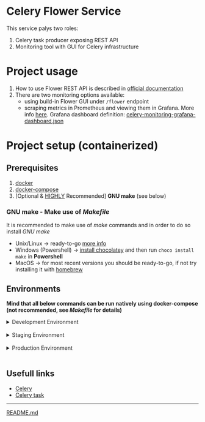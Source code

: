 # Celery Flower Service 

This service palys two roles:

1. Celery task producer exposing REST API
2. Monitoring tool with GUI for Celery infrastructure 

# Project usage

1. How to use Flower REST API is described in [official documentation](https://flower.readthedocs.io/en/latest/api.html)
2. There are two monitoring options available:
    * using build-in Flower GUI under `/flower` endpoint
    * scraping metrics in Prometheus and viewing them in Grafana. More info [here](https://flower.readthedocs.io/en/latest/prometheus-integration.html#celery-flower-prometheus-grafana-integration-guide). Grafana dashboard definition: [celery-monitoring-grafana-dashboard.json](./celery-monitoring-grafana-dashboard.json)

# Project setup (containerized)

## Prerequisites 

1. [docker](https://docs.docker.com/get-docker/)
2. [docker-compose](https://docs.docker.com/compose/install/)
3. [Optional & <u>HIGHLY</u> Recommended] **GNU make** (see below)

### GNU make - Make use of _Makefile_

It is recommended to make use of _make_ commands and in order to do so install *GNU make*

* Unix/Linux -> ready-to-go [more info](https://makefiletutorial.com/#running-the-examples)
* Windows (Powershell) -> [install chocolatey](https://chocolatey.org/install) and then run `choco install make` in **Powershell**
* MacOS -> for most recent versions you should be ready-to-go, if not try installing it with [homebrew](https://formulae.brew.sh/formula/make)


## Environments

**Mind that all below commands can be run natively using docker-compose (not recommended, see _Makefile_ for details)**

<details>
<summary>Development Environment</summary>

### Prepare development environment

```shell
make build-dev-env
```

### Run development environment

```shell
make run-dev-env
```

### See application logs

```shell
make attach-dev-env
```

### Shut down and clean development environment

```
make down-dev-env
```

</details>
</br>

<details>
<summary>Staging Environment</summary>

Please mind that all staging deployments are handled by a deployment script. You should
find more info under [deployment](../README.md#deployment)

</details>
</br>

<details>
<summary>Production Environment</summary>

Analogous to **Staging Environment** if not decided otherwise.

</details>
</br>

## Usefull links

* [Celery](https://docs.celeryq.dev/en/latest/index.html#)
* [Celery task](https://docs.celeryq.dev/en/latest/userguide/tasks.html)

---

[README.md](../README.md)
